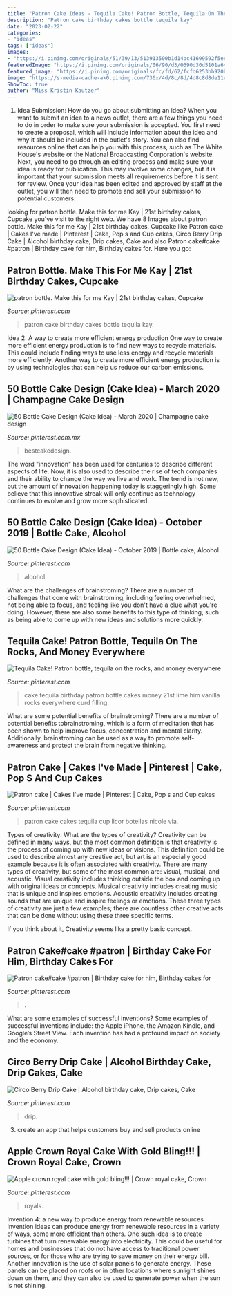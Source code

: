 ```yaml
---
title: "Patron Cake Ideas - Tequila Cake! Patron Bottle, Tequila On The Rocks, And Money Everywhere"
description: "Patron cake birthday cakes bottle tequila kay"
date: "2023-02-22"
categories:
- "ideas"
tags: ["ideas"]
images:
- "https://i.pinimg.com/originals/51/39/13/513913500b1d14bc41699592f5eec329.jpg"
featuredImage: "https://i.pinimg.com/originals/06/90/d3/0690d30d5101a648c6eced203302dbc1.jpg"
featured_image: "https://i.pinimg.com/originals/fc/fd/62/fcfd6253bb920ba64c4ae9786bf0305a.jpg"
image: "https://s-media-cache-ak0.pinimg.com/736x/4d/8c/8d/4d8c8d8de11ee86dcce7514bf7446dcb.jpg"
ShowToc: true
author: "Miss Kristin Kautzer"
---
```



1. Idea Submission: How do you go about submitting an idea?
When you want to submit an idea to a news outlet, there are a few things you need to do in order to make sure your submission is accepted. 
You first need to create a proposal, which will include information about the idea and why it should be included in the outlet's story. You can also find resources online that can help you with this process, such as The White House's website or the National Broadcasting Corporation's website. 
Next, you need to go through an editing process and make sure your idea is ready for publication. This may involve some changes, but it is important that your submission meets all requirements before it is sent for review. 
Once your idea has been edited and approved by staff at the outlet, you will then need to promote and sell your submission to potential customers.

	

		
looking for patron bottle. Make this for me Kay | 21st birthday cakes, Cupcake you've visit to the right web. We have 8 Images about patron bottle. Make this for me Kay | 21st birthday cakes, Cupcake like Patron cake | Cakes I&#039;ve made | Pinterest | Cake, Pop s and Cup cakes, Circo Berry Drip Cake | Alcohol birthday cake, Drip cakes, Cake and also Patron cake#cake #patron | Birthday cake for him, Birthday cakes for. Here you go:
		
    
## Patron Bottle. Make This For Me Kay | 21st Birthday Cakes, Cupcake

<img loading=lazy src="https://i.pinimg.com/originals/06/90/d3/0690d30d5101a648c6eced203302dbc1.jpg" onerror="this.onerror=null;this.src='https://tse2.mm.bing.net/th?id=OIP.OUHfbMb2dzTpcJCteHGBtwHaMY&amp;pid=15.1';" alt="patron bottle. Make this for me Kay | 21st birthday cakes, Cupcake">

_Source: pinterest.com_

>patron cake birthday cakes bottle tequila kay. 

	

Idea 2: A way to create more efficient energy production
One way to create more efficient energy production is to find new ways to recycle materials. This could include finding ways to use less energy and recycle materials more efficiently. Another way to create more efficient energy production is by using technologies that can help us reduce our carbon emissions.

    
## 50 Bottle Cake Design (Cake Idea) - March 2020 | Champagne Cake Design

<img loading=lazy src="https://i.pinimg.com/originals/fc/fd/62/fcfd6253bb920ba64c4ae9786bf0305a.jpg" onerror="this.onerror=null;this.src='https://tse2.mm.bing.net/th?id=OIP.imQEEfejXyBPOaHNCG5vpQHaIq&amp;pid=15.1';" alt="50 Bottle Cake Design (Cake Idea) - March 2020 | Champagne cake design">

_Source: pinterest.com.mx_

>bestcakedesign. 

	

The word "innovation" has been used for centuries to describe different aspects of life. Now, it is also used to describe the rise of tech companies and their ability to change the way we live and work. The trend is not new, but the amount of innovation happening today is staggeringly high. Some believe that this innovative streak will only continue as technology continues to evolve and grow more sophisticated.

    
## 50 Bottle Cake Design (Cake Idea) - October 2019 | Bottle Cake, Alcohol

<img loading=lazy src="https://i.pinimg.com/originals/6b/bb/89/6bbb891f7440ce7c4109ef2147ca276a.jpg" onerror="this.onerror=null;this.src='https://tse4.mm.bing.net/th?id=OIP.fly90F35NjIFnMYBH_q2kAHaLe&amp;pid=15.1';" alt="50 Bottle Cake Design (Cake Idea) - October 2019 | Bottle cake, Alcohol">

_Source: pinterest.com_

>alcohol. 

	

What are the challenges of brainstroming?
There are a number of challenges that come with brainstroming, including feeling overwhelmed, not being able to focus, and feeling like you don't have a clue what you're doing. However, there are also some benefits to this type of thinking, such as being able to come up with new ideas and solutions more quickly.

    
## Tequila Cake! Patron Bottle, Tequila On The Rocks, And Money Everywhere

<img loading=lazy src="https://s-media-cache-ak0.pinimg.com/736x/4d/8c/8d/4d8c8d8de11ee86dcce7514bf7446dcb.jpg" onerror="this.onerror=null;this.src='https://tse2.mm.bing.net/th?id=OIP.uRUMi0btMYmLa4f2R1OjdgHaJ3&amp;pid=15.1';" alt="Tequila Cake! Patron bottle, tequila on the rocks, and money everywhere">

_Source: pinterest.com_

>cake tequila birthday patron bottle cakes money 21st lime him vanilla rocks everywhere curd filling. 

	

What are some potential benefits of brainstroming?
There are a number of potential benefits tobrainstroming, which is a form of meditation that has been shown to help improve focus, concentration and mental clarity. Additionally, brainstroming can be used as a way to promote self-awareness and protect the brain from negative thinking.

    
## Patron Cake | Cakes I&#039;ve Made | Pinterest | Cake, Pop S And Cup Cakes

<img loading=lazy src="https://s-media-cache-ak0.pinimg.com/originals/72/67/e1/7267e1f0d4c70d04e95114eedf2b366a.jpg" onerror="this.onerror=null;this.src='https://tse2.mm.bing.net/th?id=OIP.6NS3no9kr2YI2dNHqWoiPQHaJ6&amp;pid=15.1';" alt="Patron cake | Cakes I&#039;ve made | Pinterest | Cake, Pop s and Cup cakes">

_Source: pinterest.com_

>patron cake cakes tequila cup licor botellas nicole via. 

	

Types of creativity: What are the types of creativity?
Creativity can be defined in many ways, but the most common definition is that creativity is the process of coming up with new ideas or visions. This definition could be used to describe almost any creative act, but art is an especially good example because it is often associated with creativity.
There are many types of creativity, but some of the most common are: visual, musical, and acoustic. Visual creativity includes thinking outside the box and coming up with original ideas or concepts. Musical creativity includes creating music that is unique and inspires emotions. Acoustic creativity includes creating sounds that are unique and inspire feelings or emotions. These three types of creativity are just a few examples; there are countless other creative acts that can be done without using these three specific terms.

If you think about it, Creativity seems like a pretty basic concept.

    
## Patron Cake#cake #patron | Birthday Cake For Him, Birthday Cakes For

<img loading=lazy src="https://i.pinimg.com/originals/51/39/13/513913500b1d14bc41699592f5eec329.jpg" onerror="this.onerror=null;this.src='https://tse3.mm.bing.net/th?id=OIP.wW4FlhkfKlkcWwRN81jHYgHaJ4&amp;pid=15.1';" alt="Patron cake#cake #patron | Birthday cake for him, Birthday cakes for">

_Source: pinterest.com_

>. 

	

What are some examples of successful inventions?
Some examples of successful inventions include: the Apple iPhone, the Amazon Kindle, and Google’s Street View. Each invention has had a profound impact on society and the economy.

    
## Circo Berry Drip Cake | Alcohol Birthday Cake, Drip Cakes, Cake

<img loading=lazy src="https://i.pinimg.com/originals/9e/e3/54/9ee35454c38ffebb02b7268566211211.jpg" onerror="this.onerror=null;this.src='https://tse4.mm.bing.net/th?id=OIP.31vPf7cKoF6gRlCpRaeIPAHaNK&amp;pid=15.1';" alt="Circo Berry Drip Cake | Alcohol birthday cake, Drip cakes, Cake">

_Source: pinterest.com_

>drip. 

	

3. create an app that helps customers buy and sell products online 

    
## Apple Crown Royal Cake With Gold Bling!!! | Crown Royal Cake, Crown

<img loading=lazy src="https://i.pinimg.com/736x/7b/e8/fb/7be8fb5909b7853f32124f7167ba67d5.jpg" onerror="this.onerror=null;this.src='https://tse4.mm.bing.net/th?id=OIP.ZQ_T1NBwxLCEzP_13ZFpzQHaNF&amp;pid=15.1';" alt="Apple crown royal cake with gold bling!!! | Crown royal cake, Crown">

_Source: pinterest.com_

>royals. 

	

Invention 4: a new way to produce energy from renewable resources
Invention ideas can produce energy from renewable resources in a variety of ways, some more efficient than others. One such idea is to create turbines that turn renewable energy into electricity. This could be useful for homes and businesses that do not have access to traditional power sources, or for those who are trying to save money on their energy bill. Another innovation is the use of solar panels to generate energy. These panels can be placed on roofs or in other locations where sunlight shines down on them, and they can also be used to generate power when the sun is not shining.

